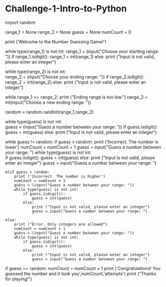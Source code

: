 # Challenge-1-Intro-to-Python
import random

range_1 = None
range_2 = None
guess = None
numCount = 0 

print ('Welcome to the Number Guessing Game!')

while type(range_1) is not int:
    range_1 = (input("Choose your starting range: "))
    if range_1.isdigit():
        range_1 = int(range_1)
    else:
        print ("Input is not valid, please enter an integer")
        
while type(range_2) is not int:       
    range_2 = (input("Choose your ending range: "))
    if range_2.isdigit():
        range_2 = int(range_2)
    else:
        print ("Input is not valid, please enter an integer")

while range_1 >= range_2: 
    print ("Ending range is too low.")
    range_2 = int(input("Choose a new ending range: "))
    
random = random.randint(range_1,range_2)

while type(guess) is not int:       
    guess = (input("Guess a number between your range: "))
    if guess.isdigit():
        guess = int(guess)
    else:
        print ("Input is not valid, please enter an integer")

while guess != random:
    if guess > random:
        print ('Incorrect. The number is lower')
        numCount = numCount + 1
        guess = input("Guess a number between your range: ")
        while type(guess) is not int:       
            if guess.isdigit():
                guess = int(guess)
            else:
                print ("Input is not valid, please enter an integer")
                guess = input("Guess a number between your range: ")

    elif guess < random:
        print ('Incorrect. The number is higher')
        numCount = numCount + 1
        guess = (input("Guess a number between your range: "))
        while type(guess) is not int:       
            if guess.isdigit():
                guess = int(guess)
            else:
                print ("Input is not valid, please enter an integer")
                guess = input("Guess a number between your range: ")

    else:
        print ("Error. Only integers are allowed")
        numCount = numCount + 1
        guess = (input("Guess a number between your range: "))
        while type(guess) is not int:       
            if guess.isdigit():
                guess = int(guess)
            else:
                print ("Input is not valid, please enter an integer")
                guess = input("Guess a number between your range: ")


if guess == random:
    numCount = numCount + 1
    print ('Congratulations! You guessed the number and it took you',numCount,'attempts')
    print ("Thanks for playing!")
